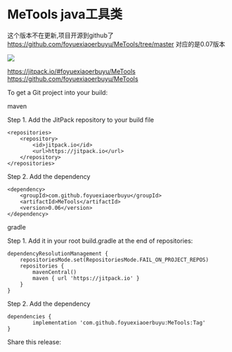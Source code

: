 # MeTools   java工具类

这个版本不在更新,项目开源到github了
https://github.com/foyuexiaoerbuyu/MeTools/tree/master
对应的是0.07版本

[![](https://jitpack.io/v/foyuexiaoerbuyu/MeTools.svg)](https://jitpack.io/#foyuexiaoerbuyu/MeTools)


https://jitpack.io/#foyuexiaoerbuyu/MeTools
https://github.com/foyuexiaoerbuyu/MeTools

To get a Git project into your build:

maven

Step 1. Add the JitPack repository to your build file

	<repositories>
		<repository>
		    <id>jitpack.io</id>
		    <url>https://jitpack.io</url>
		</repository>
	</repositories>
	
Step 2. Add the dependency

	<dependency>
	    <groupId>com.github.foyuexiaoerbuyu</groupId>
	    <artifactId>MeTools</artifactId>
	    <version>0.06</version>
	</dependency>
 
gradle

Step 1. Add it in your root build.gradle at the end of repositories:

	dependencyResolutionManagement {
		repositoriesMode.set(RepositoriesMode.FAIL_ON_PROJECT_REPOS)
		repositories {
			mavenCentral()
			maven { url 'https://jitpack.io' }
		}
	}
Step 2. Add the dependency

	dependencies {
	        implementation 'com.github.foyuexiaoerbuyu:MeTools:Tag'
	}
Share this release:
